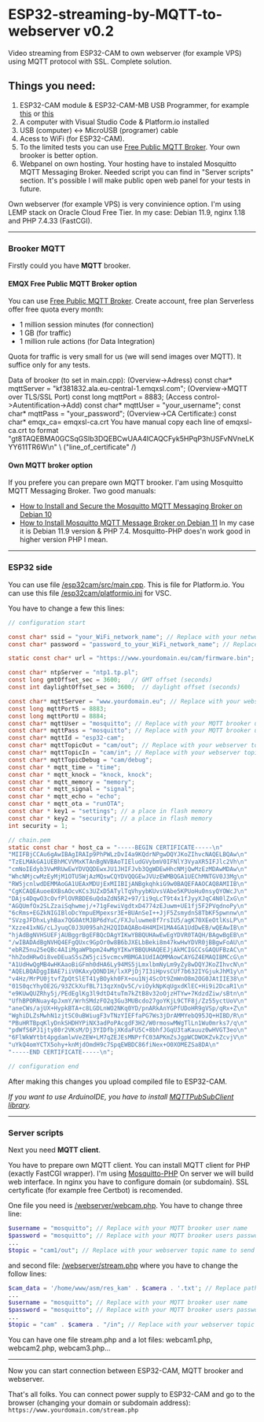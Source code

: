 # ESP32-streaming-by-MQTT-to-webserver v0.2
Video streaming from ESP32-CAM to own webserver (for example VPS) using MQTT protocol with SSL. Complete solution.

## Things you need:
1. ESP32-CAM module & ESP32-CAM-MB USB Programmer, for example [this](https://sklep.msalamon.pl/produkt/plytka-esp32-z-kamera-esp32-cam-wifi-ble-4-2-dedykowany-programator/) or [this](https://www.amazon.de/s?k=Aideepen+ESP32-CAM+W-BT+Board+ESP32-CAM-MB+Micro+USB+to+Serial+Port+CH-340G+with+OV2640+2MP+Camera+Module+Dual+Mode+Support+NodeMCU)
2. A computer with Visual Studio Code & Platform.io installed
3. USB (computer) <-> MicroUSB (programer) cable
4. Acess to WiFi (for ESP32-CAM).
5. To the limited tests you can use [Free Public MQTT Broker](https://www.emqx.com/en/mqtt/public-mqtt5-broker). Your own brooker is better option.
6. Webpanel on own hosting. Your hosting have to instaled Mosquitto MQTT Messaging Broker. Needed script you can find in "Server scripts" section. It's possible I will make public open web panel for your tests in future.

Own webserver (for example VPS) is very convinience option. I'm using LEMP stack on Oracle Cloud Free Tier. In my case: Debian 11.9, nginx 1.18 and PHP 7.4.33 (FastCGI).

---

### Brooker MQTT

Firstly could you have **MQTT** brooker.

#### EMQX Free Public MQTT Broker option

You can use [Free Public MQTT Broker](https://www.emqx.com/en/mqtt/public-mqtt5-broker).
Create account, free plan Serverless offer free quota every month:
* 1 million session minutes (for connection)
* 1 GB (for traffic)
* 1 million rule actions (for Data Integration)

Quota for traffic is very small for us (we will send images over MQTT). It suffice only for any tests.

Data of brooker (to set in main.cpp):
(Overview->Adress)
const char* mqttServer = "kf381832.ala.eu-central-1.emqxsl.com";
(Overview->MQTT over TLS/SSL Port)
const long mqttPort = 8883;
(Access control->Autentification->Add)
const char* mqttUser = "your_username";
const char* mqttPass = "your_password";
(Overview->CA Certificate:)
const char* emqx_ca= emqxsl-ca.crt
You have manual copy each line of emqxsl-ca.crt to format "gt8TAQEBMA0GCSqGSIb3DQEBCwUAA4ICAQCFyk5HPqP3hUSFvNVneLKYY611TR6W\n" \ ("line_of_certificate" /)

#### Own MQTT broker option

If you prefere you can prepare own MQTT brooker. I'am using Mosquitto MQTT Messaging Broker. Two good manuals:
* [How to Install and Secure the Mosquitto MQTT Messaging Broker on Debian 10](https://www.digitalocean.com/community/tutorials/how-to-install-and-secure-the-mosquitto-mqtt-messaging-broker-on-debian-10)
* [How to Install Mosquitto MQTT Message Broker on Debian 11](https://www.howtoforge.com/how-to-install-mosquitto-mqtt-message-broker-on-debian-11/)
In my case it is Debian 11.9 version & PHP 7.4. Mosquitto-PHP does'n work good in higher version PHP I mean.

---

### ESP32 side

You can use file [/esp32cam/src/main.cpp](https://github.com/Szern/ESP32-streaming-by-MQTT-to-webserver/blob/main/esp32cam/src/main.cpp). This is file for Platform.io. You can use this file [/esp32cam/platformio.ini](https://github.com/Szern/ESP32-streaming-by-MQTT-to-webserver/blob/main/esp32cam/platformio.ini) for VSC.

You have to change a few this lines:

```C
// configuration start

const char* ssid = "your_WiFi_network_name"; // Replace with your network name
const char* password = "password_to_your_WiFi_network_name"; // Replace with your password to WiFi

static const char* url = "https://www.yourdomain.eu/cam/firmware.bin";

const char* ntpServer = "ntp1.tp.pl";
const long gmtOffset_sec = 3600;   // GMT offset (seconds)
const int daylightOffset_sec = 3600;  // daylight offset (seconds)

const char* mqttServer = "www.yourdomain.eu"; // Replace with your webserver adress or webserver IP
const long mqttPortS = 8883;
const long mqttPortU = 8884;
const char* mqttUser = "mosquitto"; // Replace with your MQTT brooker user name
const char* mqttPass = "mosquitto"; // Replace with your MQTT brooker users password
const char* mqttId = "esp32-cam";
const char* mqttTopicOut = "cam/out"; // Replace with your webserver topic name to send images from camera to server
const char* mqttTopicIn = "cam/in"; // Replace with your webserver topic name to send instructions from server to camera
const char* mqttTopicDebug = "cam/debug";
const char * mqtt_time = "time";
const char * mqtt_knock = "knock, knock";
const char * mqtt_memory = "memory";
const char * mqtt_signal = "signal";
const char * mqtt_echo = "echo";
const char * mqtt_ota = "runOTA";
const char * key1 = "settings"; // a place in flash memory
const char * key2 = "security"; // a place in flash memory
int security = 1;

// chain.pem
static const char * host_ca = "-----BEGIN CERTIFICATE-----\n"
"MIIFBjCCAu6gAwIBAgIRAIp9PhPWLzDvI4a9KQdrNPgwDQYJKoZIhvcNAQELBQAw\n"
"TzELMAkGA1UEBhMCVVMxKTAnBgNVBAoTIEludGVybmV0IFNlY3VyaXR5IFJlc2Vh\n"
"cmNoIEdyb3VwMRUwEwYDVQQDEwxJU1JHIFJvb3QgWDEwHhcNMjQwMzEzMDAwMDAw\n"
"WhcNMjcwMzEyMjM1OTU5WjAzMQswCQYDVQQGEwJVUzEWMBQGA1UEChMNTGV0J3Mg\n"
"RW5jcnlwdDEMMAoGA1UEAxMDUjExMIIBIjANBgkqhkiG9w0BAQEFAAOCAQ8AMIIB\n"
"CgKCAQEAuoe8XBsAOcvKCs3UZxD5ATylTqVhyybKUvsVAbe5KPUoHu0nsyQYOWcJ\n"
"DAjs4DqwO3cOvfPlOVRBDE6uQdaZdN5R2+97/1i9qLcT9t4x1fJyyXJqC4N0lZxG\n"
"AGQUmfOx2SLZzaiSqhwmej/+71gFewiVgdtxD4774zEJuwm+UE1fj5F2PVqdnoPy\n"
"6cRms+EGZkNIGIBloDcYmpuEMpexsr3E+BUAnSeI++JjF5ZsmydnS8TbKF5pwnnw\n"
"SVzgJFDhxLyhBax7QG0AtMJBP6dYuC/FXJuluwme8f7rsIU5/agK70XEeOtlKsLP\n"
"Xzze41xNG/cLJyuqC0J3U095ah2H2QIDAQABo4H4MIH1MA4GA1UdDwEB/wQEAwIB\n"
"hjAdBgNVHSUEFjAUBggrBgEFBQcDAgYIKwYBBQUHAwEwEgYDVR0TAQH/BAgwBgEB\n"
"/wIBADAdBgNVHQ4EFgQUxc9GpOr0w8B6bJXELbBeki8m47kwHwYDVR0jBBgwFoAU\n"
"ebRZ5nu25eQBc4AIiMgaWPbpm24wMgYIKwYBBQUHAQEEJjAkMCIGCCsGAQUFBzAC\n"
"hhZodHRwOi8veDEuaS5sZW5jci5vcmcvMBMGA1UdIAQMMAowCAYGZ4EMAQIBMCcG\n"
"A1UdHwQgMB4wHKAaoBiGFmh0dHA6Ly94MS5jLmxlbmNyLm9yZy8wDQYJKoZIhvcN\n"
"AQELBQADggIBAE7iiV0KAxyQOND1H/lxXPjDj7I3iHpvsCUf7b632IYGjukJhM1y\n"
"v4Hz/MrPU0jtvfZpQtSlET41yBOykh0FX+ou1Nj4ScOt9ZmWnO8m2OG0JAtIIE38\n"
"01S0qcYhyOE2G/93ZCkXufBL713qzXnQv5C/viOykNpKqUgxdKlEC+Hi9i2DcaR1\n"
"e9KUwQUZRhy5j/PEdEglKg3l9dtD4tuTm7kZtB8v32oOjzHTYw+7KdzdZiw/sBtn\n"
"UfhBPORNuay4pJxmY/WrhSMdzFO2q3Gu3MUBcdo27goYKjL9CTF8j/Zz55yctUoV\n"
"aneCWs/ajUX+HypkBTA+c8LGDLnWO2NKq0YD/pnARkAnYGPfUDoHR9gVSp/qRx+Z\n"
"WghiDLZsMwhN1zjtSC0uBWiugF3vTNzYIEFfaPG7Ws3jDrAMMYebQ95JQ+HIBD/R\n"
"PBuHRTBpqKlyDnkSHDHYPiNX3adPoPAcgdF3H2/W0rmoswMWgTlLn1Wu0mrks7/q\n"
"pdWfS6PJ1jty80r2VKsM/Dj3YIDfbjXKdaFU5C+8bhfJGqU3taKauuz0wHVGT3eo\n"
"6FlWkWYtbt4pgdamlwVeZEW+LM7qZEJEsMNPrfC03APKmZsJgpWCDWOKZvkZcvjV\n"
"uYkQ4omYCTX5ohy+knMjdOmdH9c7SpqEWBDC86fiNex+O0XOMEZSa8DA\n"
"-----END CERTIFICATE-----\n";

// configuration end
```

After making this changes you upload compiled file to ESP32-CAM.

*If you want to use ArduinoIDE, you have to install [MQTTPubSubClient library](https://github.com/hideakitai/MQTTPubSubClient).*

---

### Server scripts 

Next you need **MQTT client**.

You have to prepare own MQTT client. You can install MQTT client for PHP (exactly FastCGI wrapper). I'm using [Mosquitto-PHP](https://github.com/mgdm/Mosquitto-PHP)
On server we will build web interface. In nginx you have to configure domain (or subdomain). SSL certyficate (for example free Certbot) is recomended.

One file you need is [/webserver/webcam.php](https://github.com/Szern/ESP32-streaming-by-MQTT-to-webserver/blob/main/webserver/webcam.php).
You have to change three line:

```php
$username = "mosquitto"; // Replace with your MQTT brooker user name
$password = "mosquitto"; // Replace with your MQTT brooker users password
...
$topic = "cam1/out"; // Replace with your webserver topic name to send images from camera to server
```
and second file: [/webserver/stream.php](https://github.com/Szern/ESP32-streaming-by-MQTT-to-webserver/blob/main/webserver/stream.php)
where you have to change the follow lines:

```php
$cam_data = '/home/www/asm/res_kam' . $camera . '.txt'; // Replace path of your file location on the server
...
$username = "mosquitto"; // Replace with your MQTT brooker user name
$password = "mosquitto"; // Replace with your MQTT brooker users password
...
$topic = "cam" . $camera . "/in"; // Replace with your webserver topic name to send instructions from server to camera
```

You can have one file stream.php and a lot files: webcam1.php, webcam2.php, webcam3.php...

---

Now you can start connection between ESP32-CAM, MQTT brooker and webserver.

That's all folks. You can connect power supply to ESP32-CAM and go to the browser (changing your domain or subdomain address): `https://www.yourdomain.com/stream.php`

